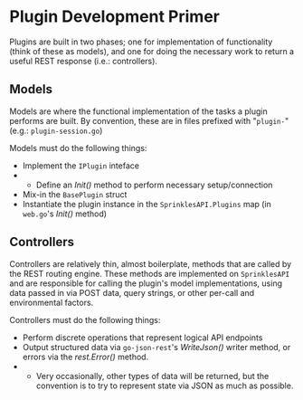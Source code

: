 # Plugin Development Primer


Plugins are built in two phases; one for implementation of functionality (think of these as models), and one for doing the necessary work to return a useful REST response (i.e.: controllers).

## Models

Models are where the functional implementation of the tasks a plugin performs are built.  By convention, these are in files prefixed with "`plugin-`" (e.g.: `plugin-session.go`)

Models must do the following things:

* Implement the `IPlugin` inteface
* * Define an _Init()_ method to perform necessary setup/connection
* Mix-in the `BasePlugin` struct
* Instantiate the plugin instance in the `SprinklesAPI.Plugins` map (in `web.go`'s _Init()_ method)


## Controllers

Controllers are relatively thin, almost boilerplate, methods that are called by the REST routing engine.  These methods are implemented on `SprinklesAPI` and are responsible for calling the plugin's model implementations, using data passed in via POST data, query strings, or other per-call and environmental factors.

Controllers must do the following things:

* Perform discrete operations that represent logical API endpoints
* Output structured data via `go-json-rest`'s _WriteJson()_ writer method, or errors via the _rest.Error()_ method.
* * Very occasionally, other types of data will be returned, but the convention is to try to represent state via JSON as much as possible.
